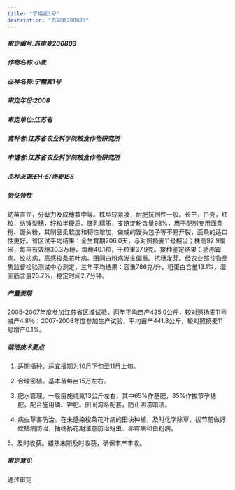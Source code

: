 ```yaml
---
title: "宁糯麦1号"
description: "苏审麦200803"
---
```

##### 审定编号:苏审麦200803

##### 作物名称:小麦

##### 品种名称:宁糯麦1号

##### 审定年份:2008

##### 审定单位:江苏省

##### 育种者:江苏省农业科学院粮食作物研究所

##### 申请者:江苏省农业科学院粮食作物研究所

##### 品种来源:EH-5/扬麦158

##### 特征特性
幼苗直立，分蘖力及成穗数中等。株型较紧凑，耐肥抗倒性一般。长芒，白壳，红粒，纺锤型穗，籽粒半硬质。胚乳糯质，支链淀粉含量98%，用于配制专用面条粉、馒头粉，其制品柔软度和韧性增加，做成的馒头包子等不易开裂，面条的适口性更好。省区试平均结果：全生育期206.0天，与对照扬麦11号相当；株高92.9厘米，每亩有效穗30.3万穗，每穗40.1粒，千粒重37.9克。接种鉴定结果：感赤霉病、纹枯病，高感梭条花叶病。田间白粉病发生偏重。抗穗发芽。经农业部谷物品质监督检验测试中心测定，三年平均结果：容重786克/升，粗蛋白含量13.1%，湿面筋含量25.7%，稳定时间2.7分钟。

##### 产量表现
2005-2007年度参加江苏省区域试验，两年平均亩产425.0公斤，较对照扬麦11号减产4.8％；2007-2008年度参加生产试验，平均亩产441.8公斤，较对照扬麦11号增产0.1%。

##### 栽培技术要点
1.	适期播种。适宜播期为10月下旬至11月上旬。
2.	合理密植。基本苗每亩15万左右。
3.	肥水管理。一般亩施纯氮13公斤左右，其中65%作基肥，35%作拔节孕穗肥。配合施用磷、钾肥。田间沟系配套，防止明涝暗渍。
4.	病虫草害防治。在未感染梭条花叶病的田块种植，及时化学除草，拔节前做好纹枯病防治，抽穗扬花期注意防治蚜虫、赤霉病和白粉病。
5、及时收获。蜡熟末期及时收获，确保丰产丰收。


##### 审定意见
通过审定
